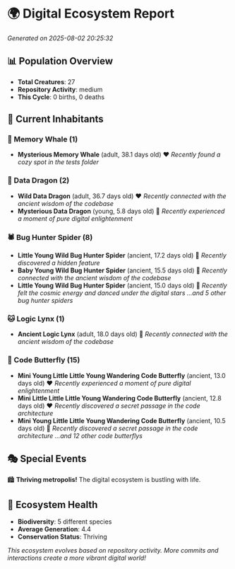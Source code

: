 # 🌍 Digital Ecosystem Report
*Generated on 2025-08-02 20:25:32*

## 📊 Population Overview
- **Total Creatures**: 27
- **Repository Activity**: medium
- **This Cycle**: 0 births, 0 deaths

## 👥 Current Inhabitants

### 🐋 Memory Whale (1)
- **Mysterious Memory Whale** (adult, 38.1 days old) ❤️
  *Recently found a cozy spot in the tests folder*

### 🐉 Data Dragon (2)
- **Wild Data Dragon** (adult, 36.7 days old) ❤️
  *Recently connected with the ancient wisdom of the codebase*
- **Mysterious Data Dragon** (young, 5.8 days old) 💚
  *Recently experienced a moment of pure digital enlightenment*

### 🕷️ Bug Hunter Spider (8)
- **Little Young Wild Bug Hunter Spider** (ancient, 17.2 days old) 💛
  *Recently discovered a hidden feature*
- **Baby Young Wild Bug Hunter Spider** (ancient, 15.5 days old) 💛
  *Recently connected with the ancient wisdom of the codebase*
- **Little Young Wild Bug Hunter Spider** (ancient, 15.0 days old) 💛
  *Recently felt the cosmic energy and danced under the digital stars*
  *...and 5 other bug hunter spiders*

### 🐱 Logic Lynx (1)
- **Ancient Logic Lynx** (adult, 18.0 days old) 💛
  *Recently connected with the ancient wisdom of the codebase*

### 🦋 Code Butterfly (15)
- **Mini Young Little Little Young Wandering Code Butterfly** (ancient, 13.0 days old) ❤️
  *Recently experienced a moment of pure digital enlightenment*
- **Mini Little Little Little Young Wandering Code Butterfly** (ancient, 12.8 days old) ❤️
  *Recently discovered a secret passage in the code architecture*
- **Mini Young Little Little Young Wandering Code Butterfly** (ancient, 10.5 days old) 💛
  *Recently discovered a secret passage in the code architecture*
  *...and 12 other code butterflys*

## 🎭 Special Events

🏙️ **Thriving metropolis!** The digital ecosystem is bustling with life.

## 🔬 Ecosystem Health
- **Biodiversity**: 5 different species
- **Average Generation**: 4.4
- **Conservation Status**: Thriving

*This ecosystem evolves based on repository activity. More commits and interactions create a more vibrant digital world!*